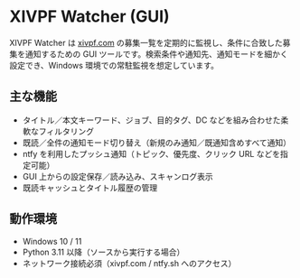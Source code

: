 # XIVPF Watcher (GUI)

XIVPF Watcher は [xivpf.com](https://xivpf.com/) の募集一覧を定期的に監視し、条件に合致した募集を通知するための GUI ツールです。検索条件や通知先、通知モードを細かく設定でき、Windows 環境での常駐監視を想定しています。

## 主な機能
- タイトル／本文キーワード、ジョブ、目的タグ、DC などを組み合わせた柔軟なフィルタリング
- 既読／全件の通知モード切り替え（新規のみ通知／既通知含めすべて通知）
- ntfy を利用したプッシュ通知（トピック、優先度、クリック URL などを指定可能）
- GUI 上からの設定保存／読み込み、スキャンログ表示
- 既読キャッシュとタイトル履歴の管理

## 動作環境
- Windows 10 / 11
- Python 3.11 以降（ソースから実行する場合）
- ネットワーク接続必須（xivpf.com / ntfy.sh へのアクセス）
